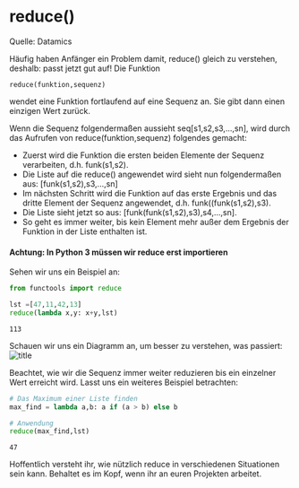 # reduce()

Quelle: Datamics

Häufig haben Anfänger ein Problem damit, reduce() gleich zu verstehen, deshalb: passt jetzt gut auf! Die Funktion

    reduce(funktion,sequenz)
 
wendet eine Funktion fortlaufend auf eine Sequenz an. Sie gibt dann einen einzigen Wert zurück.

Wenn die Sequenz folgendermaßen aussieht seq[s1,s2,s3,...,sn], wird durch das Aufrufen von reduce(funktion,sequenz) folgendes gemacht:
* Zuerst wird die Funktion die ersten beiden Elemente der Sequenz verarbeiten, d.h. funk(s1,s2).
* Die Liste auf die reduce() angewendet wird sieht nun folgendermaßen aus: [funk(s1,s2),s3,...,sn]
* Im nächsten Schritt wird die Funktion auf das erste Ergebnis und das dritte Element der Sequenz angewendet, d.h. funk((funk(s1,s2),s3).
* Die Liste sieht jetzt so aus: [funk(funk(s1,s2),s3),s4,...,sn].
* So geht es immer weiter, bis kein Element mehr außer dem Ergebnis der Funktion in der Liste enthalten ist.


#### Achtung: In Python 3 müssen wir reduce erst importieren

Sehen wir uns ein Beispiel an:


```python
from functools import reduce

lst =[47,11,42,13]
reduce(lambda x,y: x+y,lst)
```




    113



Schauen wir uns ein Diagramm an, um besser zu verstehen, was passiert:
![title](reduce.png)

Beachtet, wie wir die Sequenz immer weiter reduzieren bis ein einzelner Wert erreicht wird. Lasst uns ein weiteres Beispiel betrachten:


```python
# Das Maximum einer Liste finden
max_find = lambda a,b: a if (a > b) else b
```


```python
# Anwendung
reduce(max_find,lst)
```




    47



Hoffentlich versteht ihr, wie nützlich reduce in verschiedenen Situationen sein kann. Behaltet es im Kopf, wenn ihr an euren Projekten arbeitet.
